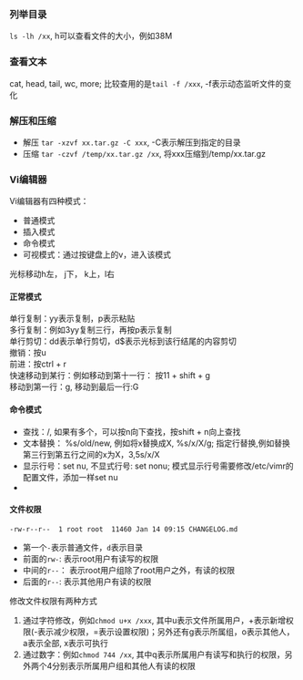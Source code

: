 
### 列举目录
`ls -lh /xx`, h可以查看文件的大小，例如38M

### 查看文本
cat, head, tail, wc, more; 比较查用的是`tail -f /xxx`, -f表示动态监听文件的变化


### 解压和压缩

- 解压
`tar -xzvf xx.tar.gz -C xxx`, -C表示解压到指定的目录
- 压缩
`tar -czvf /temp/xx.tar.gz /xx`, 将xxx压缩到/temp/xx.tar.gz

### Vi编辑器
Vi编辑器有四种模式：
- 普通模式
- 插入模式
- 命令模式
- 可视模式：通过按键盘上的v，进入该模式

光标移动h左， j下， k上，l右

#### 正常模式
单行复制：yy表示复制，p表示粘贴     
多行复制：例如3yy复制三行，再按p表示复制       
单行剪切：dd表示单行剪切，d$表示光标到该行结尾的内容剪切   
撤销：按u   
前进：按ctrl + r    
快速移动到某行：例如移动到第十一行： 按11 + shift + g    
移动到第一行：g, 移动到最后一行:G  
#### 命令模式
- 查找：/, 如果有多个，可以按n向下查找，按shift + n向上查找
- 文本替换： %s/old/new, 例如将x替换成X, %s/x/X/g; 指定行替换,例如替换第三行到第五行之间的x为X，3,5s/x/X
- 显示行号：set nu, 不显式行号: set nonu; 模式显示行号需要修改/etc/vimr的配置文件，添加一样set nu
-  


#### 文件权限
`-rw-r--r--  1 root root  11460 Jan 14 09:15 CHANGELOG.md`   
- 第一个`-`表示普通文件，`d`表示目录
- 前面的`rw-`: 表示root用户有读写的权限
- 中间的`r--`： 表示root用户组除了root用户之外，有读的权限
- 后面的`r--`: 表示其他用户有读的权限

修改文件权限有两种方式
1. 通过字符修改，例如`chmod u+x /xxx`, 其中u表示文件所属用户，+表示新增权限(-表示减少权限，=表示设置权限)；另外还有g表示所属组，o表示其他人，a表示全部, x表示可执行
2. 通过数字：例如`chmod 744 /xx`, 其中q表示所属用户有读写和执行的权限，另外两个4分别表示所属用户组和其他人有读的权限


